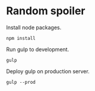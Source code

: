 # Random spoiler

Install node packages.
````
npm install
````
Run gulp to development.
````
gulp
````
Deploy gulp on production server.
````
gulp --prod
````